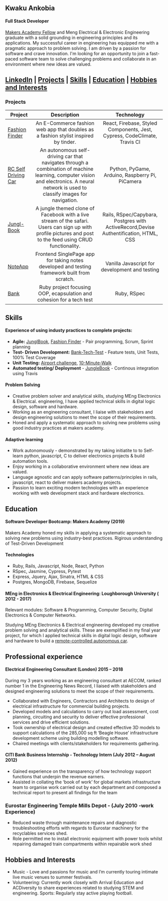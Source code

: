## Kwaku Ankobia

#### Full Stack Developer

[Makers Academy Fellow](https://makers.tech/fellowship/) and Meng Electrical & Electronic Engineering graduate with a solid grounding in engineering principles and its applications. My successful career in engineering has equipped me with a pragmatic approach to problem solving. I am driven by a passion for software and crave innovation. I'm looking for an opportunity to join a fast-paced software team to solve challenging problems and collaborate in an environment where new ideas are valued.

[LinkedIn](https://www.linkedin.com/in/kwaku-ankobia-1a51b656/) | [Projects](##projects) | [Skills](##Skills) | [Education](##education) | [Hobbies and Interests](##hobbies-and-interests)
---

### Projects

| Project     | Description | Technology |
|-------------|:-------------:|:------------:|
|[Fashion Finder](https://github.com/k-ankobia/fashion-finder)| An E-Commerce fashion web app that doubles as a fashion stylist inspired by tinder. | React, Firebase, Styled Components, Jest, Cypress, CodeClimate, Travis CI|
|[RC Self Driving Car](https://github.com/k-ankobia/RC-Self-Driving-Car)| An autonomous self-driving car that navigates through a combination of machine learning, computer vision and electronics. A neural network is used to classify images for navigation. | Python, PyGame, Arduino, Raspberry Pi, PiCamera |
|[Jungl-Book](https://github.com/k-ankobia/Acebook-Simian-Sinister) | A jungle themed clone of Facebook with a live stream of the safari. Users can sign up with profile pictures and post to the feed using CRUD functionality. | Rails, RSpec/Capybara, Postgres with ActiveRecord,Devise Authentification, HTML, CSS |
|[NoteApp](https://github.com/k-ankobia/Notes_App) | Frontend SinglePage app for taking notes developed and testing framework built from scratch. | Vanilla Javascript for development and testing|
|[Bank](https://github.com/k-ankobia/Bank_tech_test_) | Ruby project focusing OOP, ecapsulation and cohesion for a tech test | Ruby, RSpec |

## Skills

#### Experience of using industy practices to complete projects: 


- **Agile:** [JunglBook](https://github.com/k-ankobia/Acebook-Simian-Sinister), [Fashion Finder](https://github.com/k-ankobia/fashion-finder) - Pair programming, Scrum, Sprint planning 
- **Test- Driven Development:** [Bank-Tech-Test](https://github.com/k-ankobia/Bank_tech_test_) - Feature tests, Unit Tests, 100% Test Coverage
- **Unit Testing:** [Airport challenge](https://github.com/k-ankobia/Airport_challenge_portfolio), [10-Minute-Walk](https://github.com/k-ankobia/10MinuteWalk/blob/master/README.md) 
- **Automated testing/ Deployment**  - [JungleBook](https://github.com/k-ankobia/Acebook-Simian-Sinister) - Continous integration using Travis

#### Problem Solving 
- Creative problem solver and analytical skills, studying MEng Electronics & Electrical. engineering, I have applied technical skills in digital logic design, software and hardware. 
- Working as an engineering consultant, I liaise with stakeholders and design engineering solutions to meet the scope of their requirements. 
- Honed and apply a systematic approach to solving new problems using good industry practices at makers academy. 


#### Adaptive learning
- Work autonomously - demonstrated by my taking initiatite to to Self-learn python, javascript, C to deliver electronics projects & build automation tools. 
- Enjoy working in a collaborative environment where new ideas are valued.
- Language agnostic and can apply software patterns/principles in rails, javascript, react to deliver makers academy projects. 
- Passion to learn exciting modern technologies with an experience working with web development stack and hardware electronics. 

## Education 

#### Software Developer Bootcamp: Makers Academy (2019)

Makers Academy honed my skills in applying a systematic approach to solving new problems using industry-best practices.
Rigirous understanding of Test-Driven Development

#### Technologies

- Ruby, Rails, Javascript, Node, React, Python
- RSpec, Jasmine, Cypress, Pytest
- Express, Jquery, Ajax, Sinatra, HTML & CSS
- Postgres, MongoDB, Firebase, Sequelize 


#### MEng in Electronics & Electrical Engineering: Loughborough University ( 2012 - 2017) 
Relevant modules: Software & Programming, Computer Security, Digital Electronics & Computer Networks.

Studying MEng Electronics & Electrical engineering developed my creative problem solving and analytical skills. These are exemplified in my final year project, for which I applied technical skills in digital logic design, software and hardware to build a [remote-controlled autonomous car](https://github.com/k-ankobia/RC-Self-Driving-Car).




## Professional experience

#### Electrical Engineering Consultant (London) 2015 – 2018
During my 3 years working as an engineering consultant at AECOM, ranked number 1 in the Engineering News Record, I liaised with stakeholders and designed engineering solutions to meet the scope of their requirements.

- Collaborated with Engineers, Contractors and Architects to design of electrical infrastructure for commercial building projects.
- Developed models and calculations to carry out load assessment, cost planning, circuiting and security to deliver effective professional services and drive efficient solutions.
- Took ownership of electrical design and created effective 3D models to support calculations of the 285,000 sq ft ‘Beagle House’ infrastructure development scheme using building modelling software. 
- Chaired meetings with clients/stakeholders for requirements gathering.

#### CITI Bank Business Internship - Technology Intern	(July 2012 – August 2012)

- Gained experience on the transparency of how technology support functions that underpin the revenue earners. 
- Assisted in collating the ‘book of work’ for global markets infrastructure team to organise work carried out by each department and composed a technical report to present all findings for the team

### Eurostar Engineering Temple Mills Depot -  (July 2010 -work Experience)

- Reduced waste through maintenance repairs and diagnostic troubleshooting efforts with regards to Eurostar machinery for the recyclables services shed. 
- Role permitted me to install electronic equipment with power tools whilst repairing damaged train compartments within repairable work shed



## Hobbies and Interests

- Music - Love and passions for music and I’m currently touring intimate live music venues to summer festivals. 
- Volunteering: Currently work closely with Arrival Education and ACDiversity to share experiences related to studying STEM and engineering. 
Sports: Regularly stay active playing football. 


 
